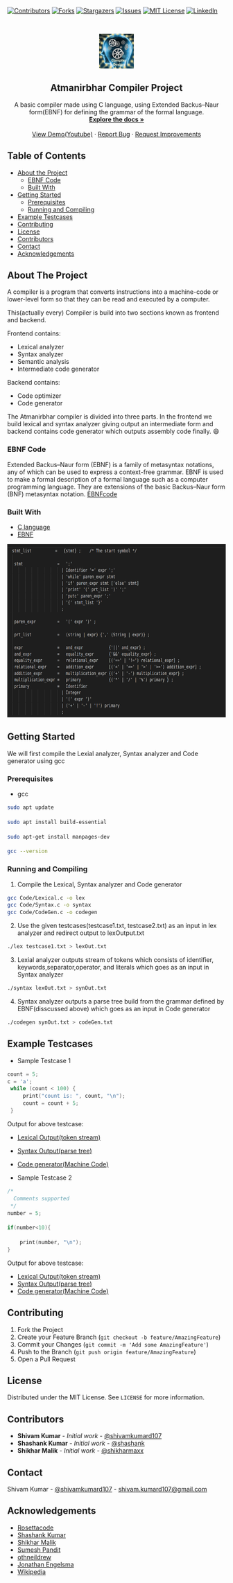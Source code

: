 <!--
*** Thanks for checking out this README. If you have a suggestion that would
*** make this better, please fork the repo and create a pull request or simply open
*** an issue with the tag "enhancement".
*** Thanks again! Now go create something AMAZING! :D
-->


<!-- PROJECT COMPILER -->
<!--
*** I'm using markdown "reference style" links for readability.
*** Reference links are enclosed in brackets [ ] instead of parentheses ( ).
*** See the bottom of this document for the declaration of the reference variables
*** for contributors-url, forks-url, etc. This is an optional, concise syntax you may use.
*** https://www.markdownguide.org/basic-syntax/#reference-style-links
-->
[![Contributors][contributors-shield]][contributors-url]
[![Forks][forks-shield]][forks-url]
[![Stargazers][stars-shield]][stars-url]
[![Issues][issues-shield]][issues-url]
[![MIT License][license-shield]][license-url]
[![LinkedIn][linkedin-shield]][linkedin-url]



<!-- PROJECT LOGO -->
<br />
<p align="center">
    <img src="res/compiler-design.png" alt="Logo" width="80" height="80">

  <h2 align="center">Atmanirbhar Compiler Project</h2>

  <p align="center">
    A basic compiler made using C language, using Extended Backus–Naur form(EBNF) for defining the grammar of the formal language. 
    <br />
    <a href="https://github.com/shivamkumard107/AtmanirbharCompilerProject/blob/master/README.txt"><strong>Explore the docs »</strong></a>
    <br />
    <br />
    <a href="https://youtu.be/xXIWzTw2Sys">View Demo(Youtube)</a>
    ·
    <a href="https://github.com/shivamkumard107/AtmanirbharCompilerProject/issues">Report Bug</a>
    ·
    <a href="https://github.com/shivamkumard107/AtmanirbharCompilerProject/issues">Request Improvements</a>
  </p>
</p>



<!-- TABLE OF CONTENTS -->
## Table of Contents

* [About the Project](#about-the-project)
  * [EBNF Code](#ebnf-code)
  * [Built With](#built-with)
* [Getting Started](#getting-started)
  * [Prerequisites](#prerequisites)
  * [Running and Compiling](#running-and-compiling)
* [Example Testcases](#example-testcases)
* [Contributing](#contributing)
* [License](#license)
* [Contributors](#contributors)
* [Contact](#contact)
* [Acknowledgements](#acknowledgements)



<!-- ABOUT THE PROJECT -->
## About The Project
A compiler is a program that converts instructions into a machine-code or lower-level form so that they can be read and executed by a computer.

This(actually every) Compiler is build into two sections known as frontend and backend. 

Frontend contains:
* Lexical analyzer
* Syntax analyzer
* Semantic analysis 
* Intermediate code generator 

Backend contains:
* Code optimizer 
* Code generator

The Atmanirbhar compiler is divided into three parts. In the frontend we build lexical and syntax analyzer giving output an intermediate form and backend contains code generator which outputs assembly code finally. :smile:
### EBNF Code
Extended Backus–Naur form (EBNF) is a family of metasyntax notations, any of which can be used to express a context-free grammar. EBNF is used to make a formal description of a formal language such as a computer programming language. They are extensions of the basic Backus–Naur form (BNF) metasyntax notation. 
[EBNFcode](https://github.com/shivamkumard107/AtmanirbharCompilerProject/blob/master/EBNFcode)

### Built With
* [C language](https://en.cppreference.com/w/c/language)
* [EBNF](https://en.wikipedia.org/wiki/Extended_Backus%E2%80%93Naur_form)

<img src="res/EBNFSample.png" alt="Logo" width="600" height="400">

<!-- GETTING STARTED -->
## Getting Started

We will first compile the Lexial analyzer, Syntax analyzer and Code generator using gcc

### Prerequisites

* gcc
```sh
sudo apt update

sudo apt install build-essential

sudo apt-get install manpages-dev

gcc --version
```

### Running and Compiling

1. Compile the Lexical, Syntax analyzer and Code generator
```sh
gcc Code/Lexical.c -o lex
gcc Code/Syntax.c -o syntax
gcc Code/CodeGen.c -o codegen
```

2. Use the given testcases(testcase1.txt, testcase2.txt) as an input in lex analyzer and redirect output to lexOutput.txt
```sh
./lex testcase1.txt > lexOut.txt
```

3. Lexial analyzer outputs stream of tokens which consists of identifier, keywords,separator,operator, and literals which goes as an input in Syntax analyzer 
```sh
./syntax lexOut.txt > synOut.txt
```

4. Syntax analyzer outputs a parse tree build from the grammar defined by EBNF(disscussed above) which goes as an input in Code generator
```sh
./codegen synOut.txt > codeGen.txt
```

<!-- USAGE EXAMPLES -->
## Example Testcases

* Sample Testcase 1
```C
count = 5;
c = 'a';
 while (count < 100) {
     print("count is: ", count, "\n");
     count = count + 5;
 }
```
Output for above testcase:
* [Lexical Output(token stream)](https://github.com/shivamkumard107/AtmanirbharCompilerProject/blob/master/testcases/testcase1/lexout1.txt)
* [Syntax Output(parse tree)](https://github.com/shivamkumard107/AtmanirbharCompilerProject/blob/master/testcases/testcase1/synout1.txt)
* [Code generator(Machine Code)](https://github.com/shivamkumard107/AtmanirbharCompilerProject/blob/master/testcases/testcase1/codegenout1.txt)

* Sample Testcase 2
```C
/*
  Comments supported
 */
number = 5;

if(number<10){

	print(number, "\n");
}
```
Output for above testcase:
* [Lexical Output(token stream)](https://github.com/shivamkumard107/AtmanirbharCompilerProject/blob/master/testcases/testcase2/lexout2.txt)
* [Syntax Output(parse tree)](https://github.com/shivamkumard107/AtmanirbharCompilerProject/blob/master/testcases/testcase2/synout2.txt)
* [Code generator(Machine Code)](https://github.com/shivamkumard107/AtmanirbharCompilerProject/blob/master/testcases/testcase2/codegenout2.txt)



<!-- CONTRIBUTING -->
## Contributing

1. Fork the Project
2. Create your Feature Branch (`git checkout -b feature/AmazingFeature`)
3. Commit your Changes (`git commit -m 'Add some AmazingFeature'`)
4. Push to the Branch (`git push origin feature/AmazingFeature`)
5. Open a Pull Request



<!-- LICENSE -->
## License

Distributed under the MIT License. See `LICENSE` for more information.

## Contributors

* **Shivam Kumar** - *Initial work* - [@shivamkumard107](https://github.com/shivamkumard107)
* **Shashank Kumar** - *Initial work* - [@shashank](https://github.com/sneakatyou)
* **Shikhar Malik** - *Initial work* - [@shikharmaxx](https://github.com/shikharmaxx) 

<!-- CONTACT -->
## Contact

Shivam Kumar - [@shivamkumard107](https://www.linkedin.com/in/shivam-kumar-a9aa96131/) - shivam.kumard107@gmail.com

<!-- ACKNOWLEDGEMENTS -->
## Acknowledgements
* [Rosettacode](https://rosettacode.org/wiki/Compiler)
* [Shashank Kumar](https://daneden.github.io/animate.css)
* [Shikhar Malik](https://connoratherton.com/loaders)
* [Sumesh Pandit](https://pages.github.com)
* [othneildrew](https://github.com/othneildrew/Best-README-Template)
* [Jonathan Engelsma](https://youtu.be/54bo1qaHAfk)
* [Wikipedia](https://en.wikipedia.org/wiki/Extended_Backus%E2%80%93Naur_form)


<!-- MARKDOWN LINKS & IMAGES -->
<!-- https://www.markdownguide.org/basic-syntax/#reference-style-links -->
[contributors-shield]: https://img.shields.io/github/contributors/shivamkumard107/AtmanirbharCompilerProject.svg?style=flat-square
[contributors-url]: https://github.com/shivamkumard107/AtmanirbharCompilerProject/graphs/contributors
[forks-shield]: https://img.shields.io/github/forks/shivamkumard107/AtmanirbharCompilerProject.svg?style=flat-square
[forks-url]: https://github.com/shivamkumard107/AtmanirbharCompilerProject/network/members
[stars-shield]: https://img.shields.io/github/stars/shivamkumard107/AtmanirbharCompilerProject.svg?style=flat-square
[stars-url]: https://github.com/shivamkumard107/AtmanirbharCompilerProject/stargazers
[issues-shield]: https://img.shields.io/github/issues/shivamkumard107/AtmanirbharCompilerProject.svg?style=flat-square
[issues-url]: https://github.com/shivamkumard107/AtmanirbharCompilerProject/issues
[license-shield]: https://img.shields.io/github/license/shivamkumard107/AtmanirbharCompilerProject.svg?style=flat-square
[license-url]: https://github.com/shivamkumard107/AtmanirbharCompilerProject/blob/master/LICENCE
[linkedin-shield]: https://img.shields.io/badge/-LinkedIn-black.svg?style=flat-square&logo=linkedin&colorB=555
[linkedin-url]: https://www.linkedin.com/in/shivam-kumar-a9aa96131/

